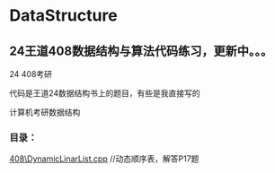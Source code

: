# DataStructure

## 24王道408数据结构与算法代码练习，更新中。。。  

24 408考研  

代码是王道24数据结构书上的题目，有些是我直接写的  

计算机考研数据结构   

### 目录：  

[408\DynamicLinarList.cpp](408/DynamicLinarList.cpp) //动态顺序表，解答P17题
